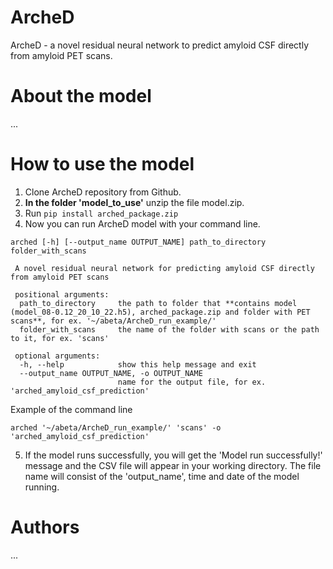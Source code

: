 # ArcheD
ArcheD - a novel residual neural network to predict amyloid CSF directly from amyloid PET scans.
# About the model
...

# How to use the model
1. Clone ArcheD repository from Github.
2. **In the folder 'model_to_use'** unzip the file model.zip.
3. Run `pip install arched_package.zip`
4. Now you can run ArcheD model with your command line.

```  
arched [-h] [--output_name OUTPUT_NAME] path_to_directory folder_with_scans

 A novel residual neural network for predicting amyloid CSF directly from amyloid PET scans

 positional arguments:
  path_to_directory     the path to folder that **contains model (model_08-0.12_20_10_22.h5), arched_package.zip and folder with PET scans**, for ex. '~/abeta/ArcheD_run_example/'
  folder_with_scans     the name of the folder with scans or the path to it, for ex. 'scans'

 optional arguments:
  -h, --help            show this help message and exit
  --output_name OUTPUT_NAME, -o OUTPUT_NAME
                        name for the output file, for ex. 'arched_amyloid_csf_prediction'
```

Example of the command line

`arched '~/abeta/ArcheD_run_example/' 'scans' -o 'arched_amyloid_csf_prediction'` 

5. If the model runs successfully, you will get the 'Model run successfully!' message and the CSV file will appear in your working directory. The file name will consist of the 'output_name', time and date of the model running.

# Authors
...
